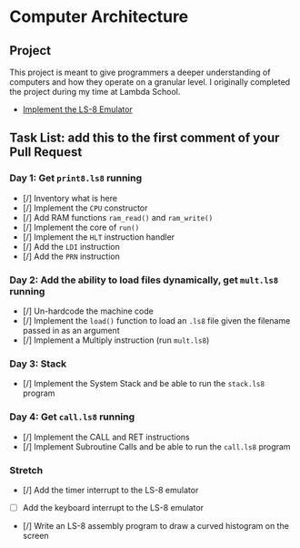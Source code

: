 # Computer Architecture

## Project

This project is meant to give programmers a deeper understanding of computers and 
how they operate on a granular level. I originally completed the project during my time
at Lambda School. 

* [Implement the LS-8 Emulator](ls8/)

## Task List: add this to the first comment of your Pull Request

### Day 1: Get `print8.ls8` running

- [/] Inventory what is here
- [/] Implement the `CPU` constructor
- [/] Add RAM functions `ram_read()` and `ram_write()`
- [/] Implement the core of `run()`
- [/] Implement the `HLT` instruction handler
- [/] Add the `LDI` instruction
- [/] Add the `PRN` instruction

### Day 2: Add the ability to load files dynamically, get `mult.ls8` running

- [/] Un-hardcode the machine code
- [/] Implement the `load()` function to load an `.ls8` file given the filename
      passed in as an argument
- [/] Implement a Multiply instruction (run `mult.ls8`)

### Day 3: Stack

- [/] Implement the System Stack and be able to run the `stack.ls8` program

### Day 4: Get `call.ls8` running

- [/] Implement the CALL and RET instructions
- [/] Implement Subroutine Calls and be able to run the `call.ls8` program

### Stretch

- [/] Add the timer interrupt to the LS-8 emulator
- [ ] Add the keyboard interrupt to the LS-8 emulator
- [/] Write an LS-8 assembly program to draw a curved histogram on the screen
